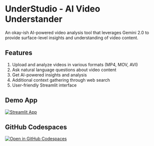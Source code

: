 # UnderStudio - AI Video Understander

An okay-ish AI-powered video analysis tool that leverages Gemini 2.0 to provide surface-level insights and understanding of video content.


## Features
1. Upload and analyze videos in various formats (MP4, MOV, AVI)
2. Ask natural language questions about video content
3. Get AI-powered insights and analysis
4. Additional context gathering through web search
5. User-friendly Streamlit interface


## Demo App

[![Streamlit App](https://static.streamlit.io/badges/streamlit_badge_black_white.svg)](https://app-starter-kit.streamlit.app/)

## GitHub Codespaces

[![Open in GitHub Codespaces](https://github.com/codespaces/badge.svg)](https://refactored-halibut-7gx75xx6g59cwwrg.github.dev/)

